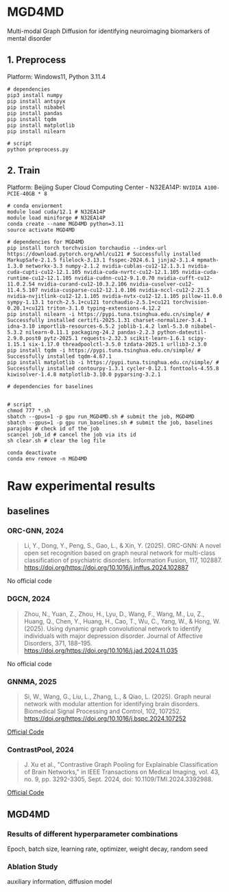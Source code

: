 # MGD4MD
Multi-modal Graph Diffusion for identifying neuroimaging biomarkers of mental disorder

## 1. Preprocess
Platform: Windows11, Python 3.11.4

``` shell
# dependencies
pip3 install numpy
pip install antspyx
pip install nibabel
pip install pandas
pip install tqdm
pip install matplotlib
pip install nilearn

# script
python preprocess.py
```


## 2. Train
Platform: Beijing Super Cloud Computing Center - N32EA14P: `NVIDIA A100-PCIE-40GB * 8`

``` shell
# conda enviorment
module load cuda/12.1 # N32EA14P
module load miniforge # N32EA14P
conda create --name MGD4MD python=3.11
source activate MGD4MD

# dependencies for MGD4MD
pip install torch torchvision torchaudio --index-url https://download.pytorch.org/whl/cu121 # Successfully installed MarkupSafe-2.1.5 filelock-3.13.1 fsspec-2024.6.1 jinja2-3.1.4 mpmath-1.3.0 networkx-3.3 numpy-2.1.2 nvidia-cublas-cu12-12.1.3.1 nvidia-cuda-cupti-cu12-12.1.105 nvidia-cuda-nvrtc-cu12-12.1.105 nvidia-cuda-runtime-cu12-12.1.105 nvidia-cudnn-cu12-9.1.0.70 nvidia-cufft-cu12-11.0.2.54 nvidia-curand-cu12-10.3.2.106 nvidia-cusolver-cu12-11.4.5.107 nvidia-cusparse-cu12-12.1.0.106 nvidia-nccl-cu12-2.21.5 nvidia-nvjitlink-cu12-12.1.105 nvidia-nvtx-cu12-12.1.105 pillow-11.0.0 sympy-1.13.1 torch-2.5.1+cu121 torchaudio-2.5.1+cu121 torchvision-0.20.1+cu121 triton-3.1.0 typing-extensions-4.12.2
pip install nilearn -i https://pypi.tuna.tsinghua.edu.cn/simple/ # Successfully installed certifi-2025.1.31 charset-normalizer-3.4.1 idna-3.10 importlib-resources-6.5.2 joblib-1.4.2 lxml-5.3.0 nibabel-5.3.2 nilearn-0.11.1 packaging-24.2 pandas-2.2.3 python-dateutil-2.9.0.post0 pytz-2025.1 requests-2.32.3 scikit-learn-1.6.1 scipy-1.15.1 six-1.17.0 threadpoolctl-3.5.0 tzdata-2025.1 urllib3-2.3.0
pip install tqdm -i https://pypi.tuna.tsinghua.edu.cn/simple/ # Successfully installed tqdm-4.67.1
pip install matplotlib -i https://pypi.tuna.tsinghua.edu.cn/simple/ # Successfully installed contourpy-1.3.1 cycler-0.12.1 fonttools-4.55.8 kiwisolver-1.4.8 matplotlib-3.10.0 pyparsing-3.2.1

# dependencies for baselines


# script
chmod 777 *.sh
sbatch --gpus=1 -p gpu run_MGD4MD.sh # submit the job, MGD4MD
sbatch --gpus=1 -p gpu run_baselines.sh # submit the job, baselines
parajobs # check id of the job
scancel job_id # cancel the job via its id
sh clear.sh # clear the log file

conda deactivate
conda env remove -n MGD4MD
```

# Raw experimental results
## baselines
### ORC-GNN, 2024
> Li, Y., Dong, Y., Peng, S., Gao, L., & Xin, Y. (2025). ORC-GNN: A novel open set recognition based on graph neural network for multi-class classification of psychiatric disorders. Information Fusion, 117, 102887. https://doi.org/https://doi.org/10.1016/j.inffus.2024.102887 

No official code

### DGCN, 2024
> Zhou, N., Yuan, Z., Zhou, H., Lyu, D., Wang, F., Wang, M., Lu, Z., Huang, Q., Chen, Y., Huang, H., Cao, T., Wu, C., Yang, W., & Hong, W. (2025). Using dynamic graph convolutional network to identify individuals with major depression disorder. Journal of Affective Disorders, 371, 188–195. https://doi.org/https://doi.org/10.1016/j.jad.2024.11.035

No official code

### GNNMA, 2025
> Si, W., Wang, G., Liu, L., Zhang, L., & Qiao, L. (2025). Graph neural network with modular attention for identifying brain disorders. Biomedical Signal Processing and Control, 102, 107252. https://doi.org/https://doi.org/10.1016/j.bspc.2024.107252

[Official Code](https://github.com/siwei9898/GNNMA)

### ContrastPool, 2024
> J. Xu et al., "Contrastive Graph Pooling for Explainable Classification of Brain Networks," in IEEE Transactions on Medical Imaging, vol. 43, no. 9, pp. 3292-3305, Sept. 2024, doi: 10.1109/TMI.2024.3392988.

[Official Code](https://github.com/AngusMonroe/ContrastPool)

## MGD4MD
### Results of different hyperparameter combinations
Epoch, batch size, learning rate, optimizer, weight decay, random seed 

### Ablation Study
auxiliary information, diffusion model